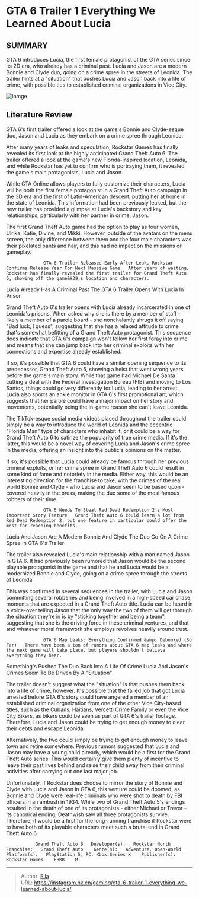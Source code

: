 # GTA 6 Trailer 1 Everything We Learned About Lucia


## SUMMARY 



  GTA 6 introduces Lucia, the first female protagonist of the GTA series since its 2D era, who already has a criminal past.   Lucia and Jason are a modern Bonnie and Clyde duo, going on a crime spree in the streets of Leonida.   The trailer hints at a &#34;situation&#34; that pushes Lucia and Jason back into a life of crime, with possible ties to established criminal organizations in Vice City.  

![iamge](https://static1.srcdn.com/wordpress/wp-content/uploads/2023/12/_1-gta-6-trailer-1-everything-we-learned-about-lucia.jpg)

## Literature Review

GTA 6&#39;s first trailer offered a look at the game&#39;s Bonnie and Clyde-esque duo, Jason and Lucia as they embark on a crime spree through Leonida.




After many years of leaks and speculation, Rockstar Games has finally revealed its first look at the highly anticipated Grand Theft Auto 6. The trailer offered a look at the game&#39;s new Florida-inspired location, Leonida, and while Rockstar has yet to confirm who is portraying them, it revealed the game&#39;s main protagonists, Lucia and Jason.




While GTA Online allows players to fully customize their characters, Lucia will be both the first female protagonist in a Grand Theft Auto campaign in the 3D era and the first of Latin-American descent, putting her at home in the state of Leonida. This information had been previously leaked, but the new trailer has provided a glimpse at Lucia&#39;s backstory and key relationships, particularly with her partner in crime, Jason.



The first Grand Theft Auto game had the option to play as four women, Ulrika, Katie, Divine, and Mikki. However, outside of the avatars on the menu screen, the only difference between them and the four male characters was their pixelated pants and hair, and this had no impact on the missions or gameplay. 




                  GTA 6 Trailer Released Early After Leak, Rockstar Confirms Release Year For Next Massive Game   After years of waiting, Rockstar has finally revealed the first trailer for Grand Theft Auto 6, showing off the game&#39;s location and characters.   


 Lucia Already Has A Criminal Past 
The GTA 6 Trailer Opens With Lucia In Prison
          




Grand Theft Auto 6&#39;s trailer opens with Lucia already incarcerated in one of Leonida&#39;s prisons. When asked why she is there by a member of staff - likely a member of a parole board - she nonchalantly shrugs it off saying &#34;Bad luck, I guess&#34;, suggesting that she has a relaxed attitude to crime that&#39;s somewhat befitting of a Grand Theft Auto protagonist. This sequence does indicate that GTA 6&#39;s campaign won&#39;t follow her first foray into crime and means that she can jump back into her criminal exploits with her connections and expertise already established.

If so, it&#39;s possible that GTA 6 could have a similar opening sequence to its predecessor, Grand Theft Auto 5, showing a heist that went wrong years before the game&#39;s main story. While that game had Michael De Santa cutting a deal with the Federal Investigation Bureau (FIB) and moving to Los Santos, things could go very differently for Lucia, leading to her arrest. Lucia also sports an ankle monitor in GTA 6&#39;s first promotional art, which suggests that her parole could have a major impact on her story and movements, potentially being the in-game reason she can&#39;t leave Leonida.




The TikTok-esque social media videos placed throughout the trailer could simply be a way to introduce the world of Leonida and the eccentric &#34;Florida Man&#34; type of characters who inhabit it, or it could be a way for Grand Theft Auto 6 to satirize the popularity of true crime media. If it&#39;s the latter, this would be a novel way of covering Lucia and Jason&#39;s crime spree in the media, offering an insight into the public&#39;s opinions on the matter.

If so, it&#39;s possible that Lucia could already be famous through her previous criminal exploits, or her crime spree in Grand Theft Auto 6 could result in some kind of fame and notoriety in the media. Either way, this would be an interesting direction for the franchise to take, with the crimes of the real world Bonnie and Clyde - who Lucia and Jason seem to be based upon - covered heavily in the press, making the duo some of the most famous robbers of their time.

                  GTA 6 Needs To Steal Red Dead Redemption 2’s Most Important Story Feature   Grand Theft Auto 6 could learn a lot from Red Dead Redemption 2, but one feature in particular could offer the most far-reaching benefits.   






 Lucia And Jason Are A Modern Bonnie And Clyde 
The Duo Go On A Crime Spree In GTA 6&#39;s Trailer
         

The trailer also revealed Lucia&#39;s main relationship with a man named Jason in GTA 6. It had previously been rumored that Jason would be the second playable protagonist in the game and that he and Lucia would be a modernized Bonnie and Clyde, going on a crime spree through the streets of Leonida.

This was confirmed in several sequences in the trailer, with Lucia and Jason committing several robberies and being involved in a high-speed car chase, moments that are expected in a Grand Theft Auto title. Lucia can be heard in a voice-over telling Jason that the only way the two of them will get through the situation they&#39;re in is by &#34;sticking together and being a team&#34;, suggesting that she is the driving force in these criminal ventures, and that and whatever moral framework she employs revolves heavily around trust.




                  GTA 6 Map Leaks: Everything Confirmed &amp; Debunked (So Far)   There have been a ton of rumors about GTA 6 map leaks and where the next game will take place, but players shouldn’t believe everything they hear.   



 Something&#39;s Pushed The Duo Back Into A Life Of Crime 
Lucia And Jason&#39;s Crimes Seem To Be Driven By A &#34;Situation&#34;
          

The trailer doesn&#39;t suggest what the &#34;situation&#34; is that pushes them back into a life of crime, however. It&#39;s possible that the failed job that got Lucia arrested before GTA 6&#39;s story could have angered a member of an established criminal organization from one of the other Vice City-based titles, such as the Cubans, Haitians, Vercetti Crime Family or even the Vice City Bikers, as bikers could be seen as part of GTA 6&#39;s trailer footage. Therefore, Lucia and Jason could be trying to get enough money to clear their debts and escape Leonida.




Alternatively, the two could simply be trying to get enough money to leave town and retire somewhere. Previous rumors suggested that Lucia and Jason may have a young child already, which would be a first for the Grand Theft Auto series. This would certainly give them plenty of incentive to leave their past lives behind and raise their child away from their criminal activities after carrying out one last major job.

Unfortunately, if Rockstar does choose to mirror the story of Bonnie and Clyde with Lucia and Jason in GTA 6, this venture could be doomed, as Bonnie and Clyde were real-life criminals who were shot to death by FBI officers in an ambush in 1934. While two of Grand Theft Auto 5&#39;s endings resulted in the death of one of its protagonists - either Michael or Trevor - its canonical ending, Deathwish saw all three protagonists survive. Therefore, it would be a first for the long-running franchise if Rockstar were to have both of its playable characters meet such a brutal end in Grand Theft Auto 6.




               Grand Theft Auto 6   Developer(s):   Rockstar North    Franchise:   Grand Theft Auto    Genre(s):   Adventure, Open-World    Platform(s):   PlayStation 5, PC, Xbox Series X    Publisher(s):   Rockstar Games    ESRB:   M      

---

> Author: [Ella](https://instagram.hk.cn/)  
> URL: https://instagram.hk.cn/gaming/gta-6-trailer-1-everything-we-learned-about-lucia/  


